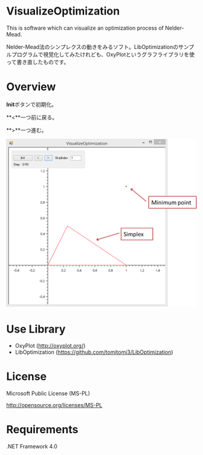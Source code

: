 # VisualizeOptimization

This is software which can visualize an optimization process of Nelder-Mead.

Nelder-Mead法のシンプレクスの動きをみるソフト。LibOptimizationのサンプルプログラムで視覚化してみたけれども、OxyPlotというグラフライブラリを使って書き直したものです。

Overview
========

**Init**ボタンで初期化。

**<**一つ前に戻る。

**>**一つ進む。

![VisualizeOptimization exp](https://raw.githubusercontent.com/tomitomi3/VisualizeOptimization/master/_githubpic/explain.PNG)

Use Library
===========

- OxyPlot (http://oxyplot.org/)
- LibOptimization (https://github.com/tomitomi3/LibOptimization)

License
=======

Microsoft Public License (MS-PL)

http://opensource.org/licenses/MS-PL

Requirements
===============

.NET Framework 4.0
